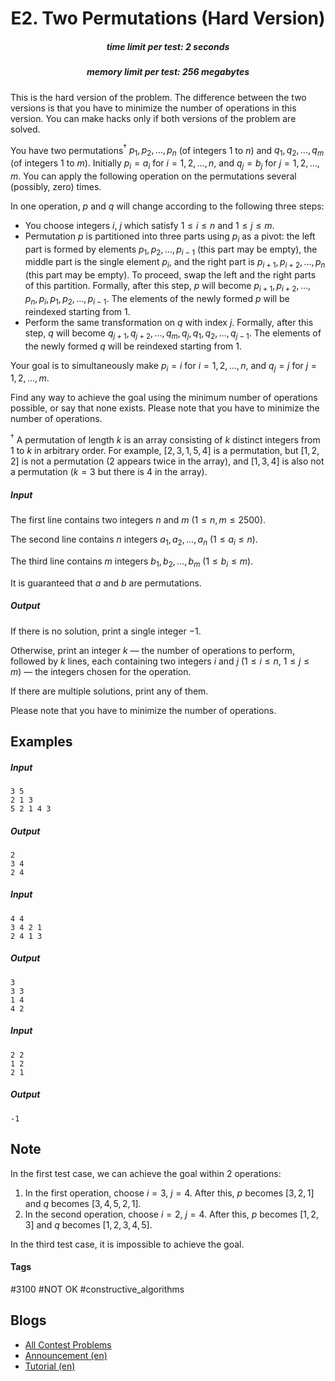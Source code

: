 <h1 style='text-align: center;'> E2. Two Permutations (Hard Version)</h1>

<h5 style='text-align: center;'>time limit per test: 2 seconds</h5>
<h5 style='text-align: center;'>memory limit per test: 256 megabytes</h5>

This is the hard version of the problem. The difference between the two versions is that you have to minimize the number of operations in this version. You can make hacks only if both versions of the problem are solved.

You have two permutations$^{\dagger}$ $p_{1}, p_{2}, \ldots, p_{n}$ (of integers $1$ to $n$) and $q_{1}, q_{2}, \ldots, q_{m}$ (of integers $1$ to $m$). Initially $p_{i}=a_{i}$ for $i=1, 2, \ldots, n$, and $q_{j} = b_{j}$ for $j = 1, 2, \ldots, m$. You can apply the following operation on the permutations several (possibly, zero) times.

In one operation, $p$ and $q$ will change according to the following three steps:

* You choose integers $i$, $j$ which satisfy $1 \le i \le n$ and $1 \le j \le m$.
* Permutation $p$ is partitioned into three parts using $p_i$ as a pivot: the left part is formed by elements $p_1, p_2, \ldots, p_{i-1}$ (this part may be empty), the middle part is the single element $p_i$, and the right part is $p_{i+1}, p_{i+2}, \ldots, p_n$ (this part may be empty). To proceed, swap the left and the right parts of this partition. Formally, after this step, $p$ will become $p_{i+1}, p_{i+2}, \ldots, p_{n}, p_{i}, p_{1}, p_{2}, \ldots, p_{i-1}$. The elements of the newly formed $p$ will be reindexed starting from $1$.
* Perform the same transformation on $q$ with index $j$. Formally, after this step, $q$ will become $q_{j+1}, q_{j+2}, \ldots, q_{m}, q_{j}, q_{1}, q_{2}, \ldots, q_{j-1}$. The elements of the newly formed $q$ will be reindexed starting from $1$.

Your goal is to simultaneously make $p_{i}=i$ for $i=1, 2, \ldots, n$, and $q_{j} = j$ for $j = 1, 2, \ldots, m$.

Find any way to achieve the goal using the minimum number of operations possible, or say that none exists. Please note that you have to minimize the number of operations.

$^{\dagger}$ A permutation of length $k$ is an array consisting of $k$ distinct integers from $1$ to $k$ in arbitrary order. For example, $[2,3,1,5,4]$ is a permutation, but $[1,2,2]$ is not a permutation ($2$ appears twice in the array), and $[1,3,4]$ is also not a permutation ($k=3$ but there is $4$ in the array).

##### Input

The first line contains two integers $n$ and $m$ ($1 \le n, m \le 2500$).

The second line contains $n$ integers $a_1, a_2, \ldots, a_n$ ($1 \le a_i \le n$).

The third line contains $m$ integers $b_1, b_2, \ldots, b_m$ ($1 \le b_i \le m$).

It is guaranteed that $a$ and $b$ are permutations.

##### Output

If there is no solution, print a single integer $-1$.

Otherwise, print an integer $k$ — the number of operations to perform, followed by $k$ lines, each containing two integers $i$ and $j$ ($1 \le i \le n$, $1 \le j \le m$) — the integers chosen for the operation.

If there are multiple solutions, print any of them.

Please note that you have to minimize the number of operations.

## Examples

##### Input


```text
3 5
2 1 3
5 2 1 4 3
```
##### Output


```text
2
3 4
2 4
```
##### Input


```text
4 4
3 4 2 1
2 4 1 3
```
##### Output


```text
3
3 3
1 4
4 2
```
##### Input


```text
2 2
1 2
2 1
```
##### Output


```text
-1
```
## Note

In the first test case, we can achieve the goal within $2$ operations: 

1. In the first operation, choose $i = 3$, $j = 4$. After this, $p$ becomes $[3, 2, 1]$ and $q$ becomes $[3, 4, 5, 2, 1]$.
2. In the second operation, choose $i = 2$, $j = 4$. After this, $p$ becomes $[1, 2, 3]$ and $q$ becomes $[1, 2, 3, 4, 5]$.

In the third test case, it is impossible to achieve the goal.



#### Tags 

#3100 #NOT OK #constructive_algorithms 

## Blogs
- [All Contest Problems](../Codeforces_Round_899_(Div._2).md)
- [Announcement (en)](../blogs/Announcement_(en).md)
- [Tutorial (en)](../blogs/Tutorial_(en).md)
